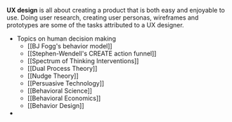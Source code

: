 **UX design** is all about creating a product that is both easy and enjoyable to use. Doing user research, creating user personas, wireframes and prototypes are some of the tasks attributed to a UX designer.

- Topics on human decision making
	- [[BJ Fogg's behavior model]]
	- [[Stephen-Wendell's CREATE action funnel]]
	- [[Spectrum of Thinking Interventions]]
	- [[Dual Process Theory]]
	- [[Nudge Theory]]
	- [[Persuasive Technology]]
	- [[Behavioral Science]]
	- [[Behavioral Economics]]
	- [[Behavior Design]]
- 